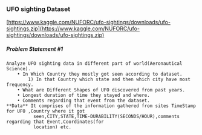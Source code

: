 ### UFO sighting Dataset
[https://www.kaggle.com/NUFORC/ufo-sightings/downloads/ufo-sightings.zip](https://www.kaggle.com/NUFORC/ufo-sightings/downloads/ufo-sightings.zip)
##### Problem Statement #1
	Analyze UFO sighting data in different part of world(Aeronautical Science).
		• In Which Country they mostly got seen according to dataset.
			1) In that Country which state and then which city have most frequency.
		• What are Different Shapes of UFO discovered from past years.
		• Longest duration of time they stayed and where.
		• Comments regarding that event from the dataset.
	**Data** It comprises of the information gathered from sites TimeStamp for UFO ,Country where it got
			  seen,CITY,STATE,TIME-DURABILITY(SECONDS/HOUR),comments regarding that Event,Coordinates(for
			  location) etc.

